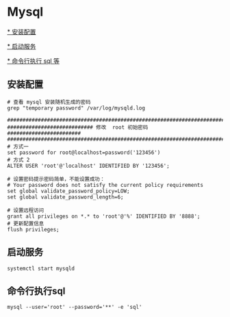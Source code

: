 # Mysql

[* 安装配置](#安装配置)

[* 启动服务](#启动服务)

[* 命令行执行 sql 等](#命令行执行sql)

## <h2 id="安装配置">安装配置</h2>

```
# 查看 mysql 安装随机生成的密码
grep "temporary password" /var/log/mysqld.log

########################################################################
############################ 修改  root 初始密码  ########################
########################################################################
# 方式一
set password for root@localhost=password('123456')
# 方式 2
ALTER USER 'root'@'localhost' IDENTIFIED BY '123456';

# 设置密码提示密码简单，不能设置成功：
# Your password does not satisfy the current policy requirements
set global validate_password_policy=LOW;
set global validate_password_length=6;

# 设置远程访问
grant all privileges on *.* to 'root'@'%' IDENTIFIED BY '8888';
# 更新配置信息
flush privileges;

```

## <h2 id="启动服务">启动服务</h2>

```
systemctl start mysqld
```

## <h2 id="命令行执行sql">命令行执行sql</h2>

```
mysql --user='root' --password='**' -e 'sql'
```
